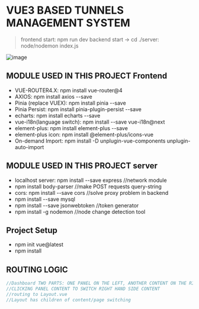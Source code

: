 # VUE3 BASED TUNNELS MANAGEMENT SYSTEM

> frontend start: npm run dev
> backend start -> cd ./server: node/nodemon index.js

![image](https://res.cloudinary.com/practicaldev/image/fetch/s--vbEQHpsU--/c_imagga_scale,f_auto,fl_progressive,h_420,q_auto,w_1000/https://dev-to-uploads.s3.amazonaws.com/i/vg0v5vm9a0c1ix6mdp9s.png)

## MODULE USED IN THIS PROJECT Frontend

- VUE-ROUTER4.X: npm install vue-router@4
- AXIOS: npm install axios --save
- Pinia (replace VUEX): npm install pinia --save
- Pinia Persist: npm install pinia-plugin-persist --save
- echarts: npm install echarts --save
- vue-i18n(language switch): npm install --save vue-i18n@next
- element-plus: npm install element-plus --save
- element-plus icon: npm install @element-plus/icons-vue
- On-demand Import: npm install -D unplugin-vue-components unplugin-auto-import

## MODULE USED IN THIS PROJECT server

- localhost server: npm install --save express //network module
- npm install body-parser //make POST requests query-string
- cors: npm install --save cors //solve proxy problem in backend
- npm install --save mysql
- npm install --save jsonwebtoken //token generator
- npm install -g nodemon //node change detection tool

## Project Setup

- npm init vue@latest
- npm install

## ROUTING LOGIC

``` JavaScript
//Dashboard TWO PARTS: ONE PANEL ON THE LEFT, ANOTHER CONTENT ON THE RIGHT
//CLICKING PANEL CONTENT TO SWITCH RIGHT HAND SIDE CONTENT 
//routing to Layout.vue
//Layout has children of content/page switching
```
